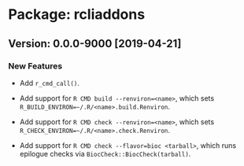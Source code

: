# Package: rcliaddons

## Version: 0.0.0-9000 [2019-04-21]

### New Features

 * Add `r_cmd_call()`.

 * Add support for `R CMD build --renviron=<name>`, which sets
   `R_BUILD_ENVIRON=~/.R/<name>.build.Renviron`.

 * Add support for `R CMD check --renviron=<name>`, which sets
   `R_CHECK_ENVIRON=~/.R/<name>.check.Renviron`.

 * Add support for `R CMD check --flavor=bioc <tarball>`, which runs epilogue
   checks via `BiocCheck::BiocCheck(tarball)`.
